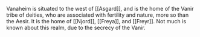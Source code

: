 Vanaheim is situated to the west of [[Asgard]], and is the home of the Vanir tribe of deities, who are associated with fertility and nature, more so than the Aesir. It is the home of [[Njord]], [[Freya]], and [[Freyr]]. Not much is known about this realm, due to the secrecy of the Vanir.